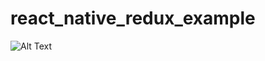 # react_native_redux_example

![Alt Text](https://media.giphy.com/media/VgxFHY8MTNzYsYYJWj/giphy.gif)


